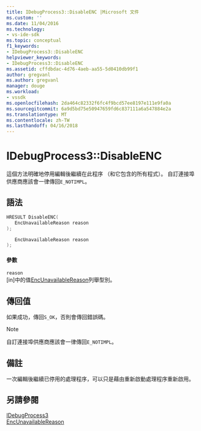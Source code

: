 ```yaml
---
title: IDebugProcess3::DisableENC |Microsoft 文件
ms.custom: ''
ms.date: 11/04/2016
ms.technology:
- vs-ide-sdk
ms.topic: conceptual
f1_keywords:
- IDebugProcess3::DisableENC
helpviewer_keywords:
- IDebugProcess3::DisableENC
ms.assetid: cffdbdac-4d76-4aeb-aa55-5d0410db99f1
author: gregvanl
ms.author: gregvanl
manager: douge
ms.workload:
- vssdk
ms.openlocfilehash: 2da464c82332f6fc4f9bcd57ee8197e111e9fa0a
ms.sourcegitcommit: 6a9d5bd75e50947659fd6c837111a6a547884e2a
ms.translationtype: MT
ms.contentlocale: zh-TW
ms.lasthandoff: 04/16/2018
---
```

# <a name="idebugprocess3disableenc"></a>IDebugProcess3::DisableENC
這個方法明確地停用編輯後繼續在此程序 （和它包含的所有程式）。 自訂連接埠供應商應該會一律傳回`E_NOTIMPL`。  
  
## <a name="syntax"></a>語法  
  
```cpp  
HRESULT DisableENC(  
   EncUnavailableReason reason  
);  
```  
  
```csharp  
   EncUnavailableReason reason  
);  
```  
  
#### <a name="parameters"></a>參數  
 `reason`  
 [in]中的值[EncUnavailableReason](../../../extensibility/debugger/reference/encunavailablereason.md)列舉型別。  
  
## <a name="return-value"></a>傳回值  
 如果成功，傳回`S_OK`，否則會傳回錯誤碼。  
  
> [!NOTE]
>  自訂連接埠供應商應該會一律傳回`E_NOTIMPL`。  
  
## <a name="remarks"></a>備註  
 一次編輯後繼續已停用的處理程序，可以只是藉由重新啟動處理程序重新啟用。  
  
## <a name="see-also"></a>另請參閱  
 [IDebugProcess3](../../../extensibility/debugger/reference/idebugprocess3.md)   
 [EncUnavailableReason](../../../extensibility/debugger/reference/encunavailablereason.md)